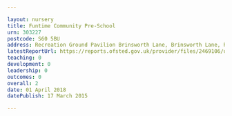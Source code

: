 ```yaml
---

layout: nursery
title: Funtime Community Pre-School
urn: 303227
postcode: S60 5BU
address: Recreation Ground Pavilion Brinsworth Lane, Brinsworth Lane, Rotherham, S60 5BU
latestReportUrl: https://reports.ofsted.gov.uk/provider/files/2469106/urn/303227.pdf
teaching: 0
development: 0
leadership: 0
outcomes: 0
overall: 2
date: 01 April 2018 
datePublish: 17 March 2015

---
```

